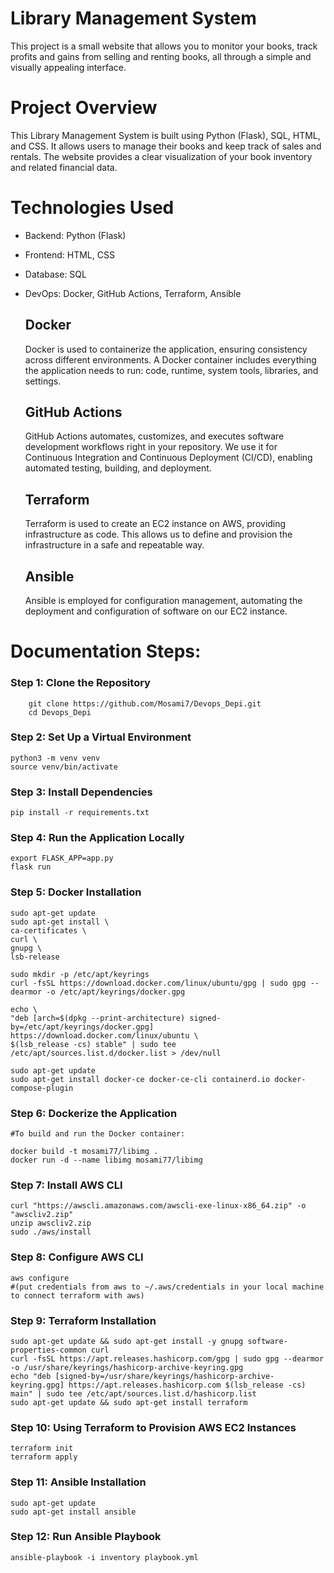 # Library Management System
This project is a small website that allows you to monitor your books, track profits and gains from selling and renting books, all through a simple and visually appealing interface.

# Project Overview
This Library Management System is built using Python (Flask), SQL, HTML, and CSS. It allows users to manage their books and keep track of sales and rentals. The website provides a clear visualization of your book inventory and related financial data.

# Technologies Used
- Backend: Python (Flask)
- Frontend: HTML, CSS
- Database: SQL
- DevOps: Docker, GitHub Actions, Terraform, Ansible

	## Docker
	Docker is used to containerize the application, ensuring consistency across different environments. A Docker container includes everything the application needs to run: code, runtime, system tools, libraries, and settings.

	## GitHub Actions
	GitHub Actions automates, customizes, and executes software development workflows right in your repository. We use it for Continuous Integration and Continuous Deployment (CI/CD), enabling automated testing, building, and deployment.

	## Terraform
	Terraform is used to create an EC2 instance on AWS, providing infrastructure as code. This allows us to define and provision the infrastructure in a safe and repeatable way.

	## Ansible
	Ansible is employed for configuration management, automating the deployment and configuration of software on our EC2 instance.

# Documentation Steps:
 ### Step 1: Clone the Repository
		git clone https://github.com/Mosami7/Devops_Depi.git
		cd Devops_Depi

 ### Step 2: Set Up a Virtual Environment
	python3 -m venv venv
	source venv/bin/activate

 ### Step 3: Install Dependencies
	pip install -r requirements.txt

 ### Step 4: Run the Application Locally
	export FLASK_APP=app.py
	flask run

 ### Step 5: Docker Installation
	sudo apt-get update
	sudo apt-get install \
    ca-certificates \
    curl \
    gnupg \
    lsb-release

	sudo mkdir -p /etc/apt/keyrings
	curl -fsSL https://download.docker.com/linux/ubuntu/gpg | sudo gpg --dearmor -o /etc/apt/keyrings/docker.gpg

	echo \
  	"deb [arch=$(dpkg --print-architecture) signed-by=/etc/apt/keyrings/docker.gpg] https://download.docker.com/linux/ubuntu \
  	$(lsb_release -cs) stable" | sudo tee /etc/apt/sources.list.d/docker.list > /dev/null

	sudo apt-get update
	sudo apt-get install docker-ce docker-ce-cli containerd.io docker-compose-plugin

 ### Step 6: Dockerize the Application
	#To build and run the Docker container:

	docker build -t mosami77/libimg .
	docker run -d --name libimg mosami77/libimg

 ### Step 7: Install AWS CLI
	curl "https://awscli.amazonaws.com/awscli-exe-linux-x86_64.zip" -o "awscliv2.zip"
	unzip awscliv2.zip
	sudo ./aws/install

 ### Step 8: Configure AWS CLI
	aws configure
	#(put credentials from aws to ~/.aws/credentials in your local machine to connect terraform with aws)

 ### Step 9: Terraform Installation
	sudo apt-get update && sudo apt-get install -y gnupg software-properties-common curl
	curl -fsSL https://apt.releases.hashicorp.com/gpg | sudo gpg --dearmor -o /usr/share/keyrings/hashicorp-archive-keyring.gpg
	echo "deb [signed-by=/usr/share/keyrings/hashicorp-archive-keyring.gpg] https://apt.releases.hashicorp.com $(lsb_release -cs) main" | sudo tee /etc/apt/sources.list.d/hashicorp.list
	sudo apt-get update && sudo apt-get install terraform

 ### Step 10: Using Terraform to Provision AWS EC2 Instances
	terraform init
	terraform apply

 ### Step 11: Ansible Installation
	sudo apt-get update
	sudo apt-get install ansible

 ### Step 12: Run Ansible Playbook
	ansible-playbook -i inventory playbook.yml

